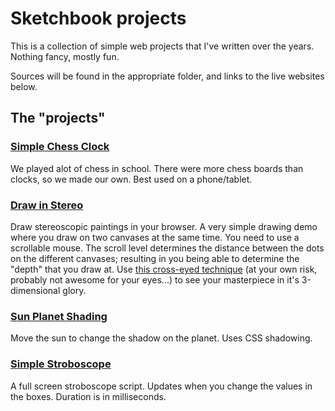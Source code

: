 # Sketchbook projects
This is a collection of simple web projects that I've written over the years. Nothing fancy, mostly fun.

Sources will be found in the appropriate folder, and links to the live websites below.

## The "projects"
### [Simple Chess Clock](https://zehle.github.io/chess_clock/chess_clock.html)
We played alot of chess in school. There were more chess boards than clocks, so we made our own. Best used on a phone/tablet.

### [Draw in Stereo](https://zehle.github.io/draw_in_stereo/draw_in_stereo.html)
Draw stereoscopic paintings in your browser. A very simple drawing demo where you draw on two canvases at the same time. You need to use a scrollable mouse. The scroll level determines the distance between the dots on the different canvases; resulting in you being able to determine the "depth" that you draw at. Use [this cross-eyed technique](https://youtu.be/zBa-bCxsZDk) (at your own risk, probably not awesome for your eyes...) to see your masterpiece in it's 3-dimensional glory.

### [Sun Planet Shading](https://zehle.github.io/sun_planet_shading/Sun%20is%20up!.html)
Move the sun to change the shadow on the planet. Uses CSS shadowing.

### [Simple Stroboscope](https://zehle.github.io/simple_strobe/strobe.html)
A full screen stroboscope script. Updates when you change the values in the boxes. Duration is in milliseconds.